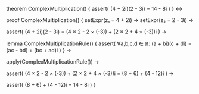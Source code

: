theorem ComplexMultiplication() {
  assert(
    (4 + 2i)(2 - 3i) = 14 - 8i
  )
} ↔

proof ComplexMultiplication() {
  setExpr(z₁ = 4 + 2i) →
  setExpr(z₂ = 2 - 3i) →
  
  assert(
    (4 + 2i)(2 - 3i) = (4 × 2 - 2 × (-3)) + (2 × 2 + 4 × (-3))i
  ) →
  
  lemma ComplexMultiplicationRule() {
    assert(
      ∀a,b,c,d ∈ ℝ: (a + bi)(c + di) = (ac - bd) + (bc + ad)i
    )
  } →
  
  apply(ComplexMultiplicationRule()) →
  
  assert(
    (4 × 2 - 2 × (-3)) + (2 × 2 + 4 × (-3))i = (8 + 6) + (4 - 12)i
  ) →
  
  assert(
    (8 + 6) + (4 - 12)i = 14 - 8i
  )
}